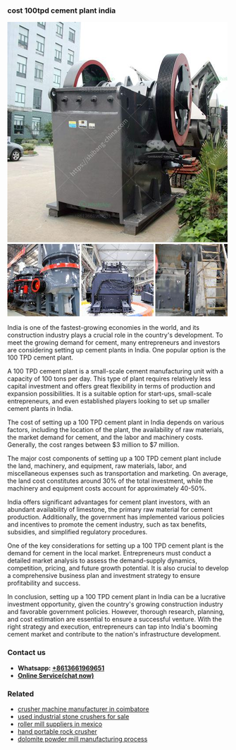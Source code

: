 <h3>cost 100tpd cement plant india</h3><img src='1704791423.jpg' alt=''><p>India is one of the fastest-growing economies in the world, and its construction industry plays a crucial role in the country's development. To meet the growing demand for cement, many entrepreneurs and investors are considering setting up cement plants in India. One popular option is the 100 TPD cement plant.</p><p>A 100 TPD cement plant is a small-scale cement manufacturing unit with a capacity of 100 tons per day. This type of plant requires relatively less capital investment and offers great flexibility in terms of production and expansion possibilities. It is a suitable option for start-ups, small-scale entrepreneurs, and even established players looking to set up smaller cement plants in India.</p><p>The cost of setting up a 100 TPD cement plant in India depends on various factors, including the location of the plant, the availability of raw materials, the market demand for cement, and the labor and machinery costs. Generally, the cost ranges between $3 million to $7 million.</p><p>The major cost components of setting up a 100 TPD cement plant include the land, machinery, and equipment, raw materials, labor, and miscellaneous expenses such as transportation and marketing. On average, the land cost constitutes around 30% of the total investment, while the machinery and equipment costs account for approximately 40-50%.</p><p>India offers significant advantages for cement plant investors, with an abundant availability of limestone, the primary raw material for cement production. Additionally, the government has implemented various policies and incentives to promote the cement industry, such as tax benefits, subsidies, and simplified regulatory procedures.</p><p>One of the key considerations for setting up a 100 TPD cement plant is the demand for cement in the local market. Entrepreneurs must conduct a detailed market analysis to assess the demand-supply dynamics, competition, pricing, and future growth potential. It is also crucial to develop a comprehensive business plan and investment strategy to ensure profitability and success.</p><p>In conclusion, setting up a 100 TPD cement plant in India can be a lucrative investment opportunity, given the country's growing construction industry and favorable government policies. However, thorough research, planning, and cost estimation are essential to ensure a successful venture. With the right strategy and execution, entrepreneurs can tap into India's booming cement market and contribute to the nation's infrastructure development.</p><h3>Contact us</h3><ul><li><strong>Whatsapp:&nbsp;<a href="https://wa.me/8613661969651">+8613661969651</a></strong></li><li><a href="https://swt.shibang-china.com/?git&amp;zhl&amp;cost 100tpd cement plant india"><strong>Online Service(chat now)</strong></a></li></ul><h3>Related</h3><ul><li><a href='crusher machine manufacturer in coimbatore.md'>crusher machine manufacturer in coimbatore</a></li><li><a href='used industrial stone crushers for sale.md'>used industrial stone crushers for sale</a></li><li><a href='roller mill suppliers in mexico.md'>roller mill suppliers in mexico</a></li><li><a href='hand portable rock crusher.md'>hand portable rock crusher</a></li><li><a href='dolomite powder mill manufacturing process.md'>dolomite powder mill manufacturing process</a></li></ul>
